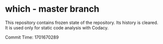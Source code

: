 # which - master branch

This repository contains frozen state of the repository.
Its history is cleared. It is used only for static code
analysis with Codacy.

Commit Time: 1701670289